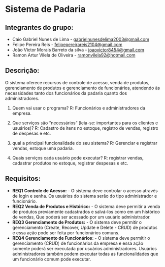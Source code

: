 # Sistema de Padaria


## Integrantes do grupo:
 * Caio Gabriel Nunes de Lima - gabrielnunesdelima2003@gmail.com
 * Felipe Pereira Reis  -  felipepereirareis2104@gmail.com
 * João Victor Morais Barreto da silva  - joaovictor8454@gmail.com
 * Ramon Artur Vilela de Oliveira - ramonvilela92@hotmail.com

## Descrição:
O sistema oferece recursos de controle de acesso, venda de produtos, gerenciamento de produtos e gerenciamento de funcionários, atendendo às necessidades tanto dos funcionários da padaria quanto dos administradores.

 1. Quem vai usar o programa?
     R: Funcionários e administradores da empresa.

 2. Que serviços são “necessários” (leia-se: importantes para os clientes e usuários)?
     R: Cadastro de itens no estoque, registro de vendas, registro de despesas e etc.

 3.  qual a principal funcionalidade do seu sistema?
    R: Gerenciar e registrar vendas, estoque uma padaria.
     
 5. Quais serviços cada usuário pode executar? 
    R: registrar vendas, cadastrar produtos no estoque, registrar despesas e etc.

## Requisitos:
 * **REQ1 Controle de Acesso:** - O sistema deve controlar o acesso através de login e senha. Os usuários do sistema serão do tipo administrador e funcionário.
 * **REQ2 Venda de Produtos e Histórico:** - O sistema deve permitir a venda de produtos previamente cadastrados e salvá-los como em um histórico de vendas, Que poderá ser acessado por um usuário administrador.
 * **REQ3 Gerenciamento de Produtos:** - O sistema deve permitir o gerenciamento (Create, Recover, Update e Delete - CRUD) de produtos e essa ação pode ser feita por funcionários comuns.
 * **REQ4 Gerenciamento de Funcionários:** - O sistema deve permitir o gerenciamento (CRUD) de funcionários da empresa e essa ação somente poderá ser executada por usuários administradores. Usuários administradores também podem executar todas as funcionalidades que um funcionário comum pode executar.
